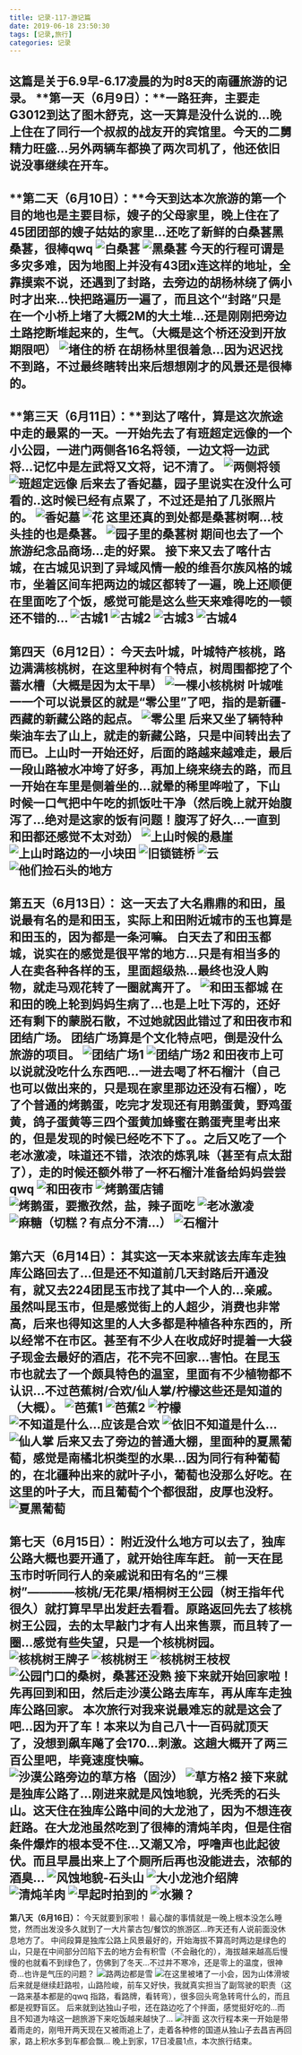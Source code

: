 ```yaml
---
title: 记录-117-游记篇
date: 2019-06-18 23:50:30
tags: [记录,旅行]
categories: 记录
---
```

这篇是关于6.9早-6.17凌晨的为时8天的南疆旅游的记录。
**第一天（6月9日）：**一路狂奔，主要走G3012到达了图木舒克，这一天算是没什么说的...晚上住在了同行一个叔叔的战友开的宾馆里。今天的二舅精力旺盛...另外两辆车都换了两次司机了，他还依旧说没事继续在开车。
----
**第二天（6月10日）：**今天到达本次旅游的第一个目的地也是主要目标，嫂子的父母家里，晚上住在了45团团部的嫂子姑姑的家里...还吃了新鲜的白桑葚黑桑葚，很棒qwq
![白桑葚](/img/记录116-1.jpg)
![黑桑葚](/img/记录116-2.jpg)
今天的行程可谓是多灾多难，因为地图上并没有43团x连这样的地址，全靠摸索不说，还遇到了封路，去旁边的胡杨林绕了俩小时才出来...快把路遍历一遍了，而且这个“封路”只是在一个小桥上堵了大概2M的大土堆...还是刚刚把旁边土路挖断堆起来的，生气。（大概是这个桥还没到开放期限吧）
![堵住的桥](/img/记录116-3.jpg)
在胡杨林里很着急...因为迟迟找不到路，不过最终瞎转出来后想想刚才的风景还是很棒的。
----
**第三天（6月11日）：**到达了喀什，算是这次旅途中走的最累的一天。一开始先去了有班超定远像的一个小公园，一进门两侧各16名将领，一边文将一边武将...记忆中是左武将又文将，记不清了。
![两侧将领](/img/记录116-4.jpg)
![班超定远像](/img/记录116-5.jpg)
后来去了香妃墓，园子里说实在没什么可看的..这时候已经有点累了，不过还是拍了几张照片的。
![香妃墓](/img/记录116-6.jpg)
![花](/img/记录116-7.jpg)
这里还真的到处都是桑葚树啊...枝头挂的也是桑葚。
![园子里的桑葚树](/img/记录116-8.jpg)
期间也去了一个旅游纪念品商场...走的好累。
接下来又去了喀什古城，在古城见识到了异域风情一般的维吾尔族风格的城市，坐着区间车把两边的城区都转了一遍，晚上还顺便在里面吃了个饭，感觉可能是这么些天来难得吃的一顿还不错的...
![古城1](/img/记录116-9.jpg)
![古城2](/img/记录116-10.jpg)
![古城3](/img/记录116-11.jpg)
![古城4](/img/记录116-12.jpg)
----
**第四天（6月12日）：**
今天去叶城，叶城特产核桃，路边满满核桃树，在这里种树有个特点，树周围都挖了个蓄水槽（大概是因为太干旱）
![一棵小核桃树](/img/记录116-13.jpg)
叶城唯一一个可以说景区的就是“零公里”了吧，指的是新疆-西藏的新藏公路的起点。
![零公里](/img/记录116-14.jpg)
后来又坐了辆特种柴油车去了山上，就走的新藏公路，只是中间转出去了而已。上山时一开始还好，后面的路越来越难走，最后一段山路被水冲垮了好多，再加上绕来绕去的路，而且一开始在车里是侧着坐的...就晕的稀里哗啦了，下山时候一口气把中午吃的抓饭吐干净（然后晚上就开始腹泻了...绝对是这家的饭有问题！腹泻了好久...一直到和田都还感觉不太对劲）
![上山时候的悬崖](/img/记录116-15.jpg)
![上山时路边的一小块田](/img/记录116-16.jpg)
![旧锁链桥](/img/记录116-17.jpg)
![云](/img/记录116-18.jpg)
![他们捡石头的地方](/img/记录116-19.jpg)
----
**第五天（6月13日）：**
这一天去了大名鼎鼎的和田，虽说最有名的是和田玉，实际上和田附近城市的玉也算是和田玉的，因为都是一条河嘛。
白天去了和田玉都城，说实在的感觉是很平常的地方...只是有相当多的人在卖各种各样的玉，里面超级热...最终也没人购物，就走马观花转了一圈就离开了。
![和田玉都城](/img/记录116-20.jpg)
在和田的晚上轮到妈妈生病了...也是上吐下泻的，还好还有剩下的蒙脱石散，不过她就因此错过了和田夜市和团结广场。
团结广场算是个文化特点吧，倒是没什么旅游的项目。
![团结广场1](/img/记录116-21.jpg)
![团结广场2](/img/记录116-22.jpg)
和田夜市上可以说就没吃什么东西吧...一进去喝了杯石榴汁（自己也可以做出来的，只是现在家里那边还没有石榴），吃了个普通的烤鹅蛋，吃完才发现还有用鹅蛋黄，野鸡蛋黄，鸽子蛋黄等三四个蛋黄加蜂蜜在鹅蛋壳里考出来的，但是发现的时候已经吃不下了。。之后又吃了一个老冰激凌，味道还不错，浓浓的炼乳味（甚至有点太甜了），走的时候还额外带了一杯石榴汁准备给妈妈尝尝qwq
![和田夜市](/img/记录116-23.jpg)
![烤鹅蛋店铺](/img/记录116-24.jpg)
![烤鹅蛋，要撒孜然，盐，辣子面吃](/img/记录116-25.jpg)
![老冰激凌](/img/记录116-26.jpg)
![麻糖（切糕？有点分不清...）](/img/记录116-27.jpg)
![石榴汁](/img/记录116-28.jpg)
----
**第六天（6月14日）：**
其实这一天本来就该去库车走独库公路回去了...但是还不知道前几天封路后开通没有，就又去224团昆玉市找了其中一个人的...亲戚。
虽然叫昆玉市，但是感觉街上的人超少，消费也非常高，后来也得知这里的人大多都是种植各种东西的，所以经常不在市区。甚至有不少人在收成好时提着一大袋子现金去最好的酒店，花不完不回家...害怕。在昆玉市也就去了一个颇具特色的温室，里面有不少植物都不认识...不过芭蕉树/合欢/仙人掌/柠檬这些还是知道的（大概）。
![芭蕉1](/img/记录116-29.jpg)
![芭蕉2](/img/记录116-30.jpg)
![柠檬](/img/记录116-31.jpg)
![不知道是什么...应该是合欢](/img/记录116-32.jpg)
![依旧不知道是什么...](/img/记录116-33.jpg)
![仙人掌](/img/记录116-34.jpg)
后来又去了旁边的普通大棚，里面种的夏黑葡萄，感觉是南橘北枳类型的水果...因为同行有种葡萄的，在北疆种出来的就叶子小，葡萄也没那么好吃。在这里的叶子大，而且葡萄个个都很甜，皮厚也没籽。
![夏黑葡萄](/img/记录116-35.jpg)
----
**第七天（6月15日）：**
附近没什么地方可以去了，独库公路大概也要开通了，就开始往库车赶。
前一天在昆玉市时听同行人的亲戚说和田有名的“三棵树”————核桃/无花果/梧桐树王公园（树王指年代很久）就打算早早出发赶去看看。原路返回先去了核桃树王公园，去的太早敲门才有人出来售票，而且转了一圈...感觉有些失望，只是一个核桃树园。
![核桃树王牌子](/img/记录116-36.jpg)
![核桃树王](/img/记录116-37.jpg)
![核桃树王枝杈](/img/记录116-38.jpg)
![公园门口的桑树，桑葚还没熟](/img/记录116-39.jpg)
接下来就开始回家啦！先再回到和田，然后走沙漠公路去库车，再从库车走独库公路回家。
本次旅行对我来说最难忘的就是这会了吧...因为开了车！本来以为自己八十一百码就顶天了，没想到飙车飚了会170...刺激。这趟大概开了两三百公里吧，毕竟速度快嘛。
![沙漠公路旁边的草方格（固沙）](/img/记录116-40.jpg)
![草方格2](/img/记录116-41.jpg)
接下来就是独库公路了...刚进来就是风蚀地貌，光秃秃的石头山。这天住在独库公路中间的大龙池了，因为不想连夜赶路。在大龙池虽然吃到了很棒的清炖羊肉，但是住宿条件爆炸的根本受不住...又潮又冷，呼噜声也此起彼伏。而且早晨出来上了个厕所后再也没能进去，浓郁的酒臭...
![风蚀地貌-石头山](/img/记录116-42.jpg)
![大小龙池介绍牌](/img/记录116-43.jpg)
![清炖羊肉](/img/记录116-44.jpg)
![早起时拍到的](/img/记录116-45.jpg)
![水獭？](/img/记录116-46.jpg)
----
**第八天（6月16日）：**
今天就要到家啦！
最心酸的事情就是一晚上根本没怎么睡觉，然而出发没多久就到了一大片蒙古包/餐饮的旅游区...昨天还有人说前面没休息地方了。
中间段算是独库公路上风景最好的，开始海拔不算高时两边是绿色的山，只是在中间部分凹陷下去的地方会有积雪（不会融化的），海拔越来越高后慢慢的也就看不到绿色了，仿佛到了冬天...不过并不寒冷，还是零上的温度，很神奇...也许是气压的问题？
![路两边都是雪](/img/记录116-47.jpg)
![在这里被堵了一小会，因为山体滑坡](/img/记录116-48.jpg)
后来就是继续赶路啦，山路险峻，前车又好快，我就真实担当了副驾驶的职责（这一路来基本都是的qwq 指路，看路牌，看转弯），很多回头弯急转弯什么的，而且都是视野盲区。
后来就到达独山子啦，还在路边吃了个拌面，感觉挺好吃的...而且不知道为啥这一趟旅游下来吃饭越来越快了...
![拌面](/img/记录116-49.jpg)
这次行程本来一开始是带着雨走的，刚甩开两天现在又被雨追上了，走着各种修的国道从独山子去昌吉再回家，路上积水多到车都会飘...
晚上到家，17日凌晨1点，本次旅行结束。